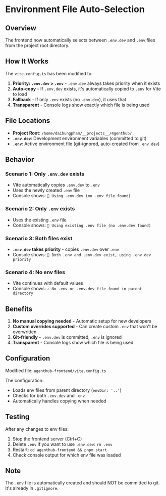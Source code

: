 # Environment File Auto-Selection

## Overview
The frontend now automatically selects between `.env.dev` and `.env` files from the project root directory.

## How It Works

The `vite.config.ts` has been modified to:

1. **Priority: `.env.dev` > `.env`** - `.env.dev` always takes priority when it exists
2. **Auto-copy** - If `.env.dev` exists, it's automatically copied to `.env` for Vite to load
3. **Fallback** - If only `.env` exists (no `.env.dev`), it uses that
4. **Transparent** - Console logs show exactly which file is being used

## File Locations
- **Project Root**: `/home/daihungpham/__projects__/4genthub/`
- **`.env.dev`**: Development environment variables (committed to git)
- **`.env`**: Active environment file (git-ignored, auto-created from `.env.dev`)

## Behavior

### Scenario 1: Only `.env.dev` exists
- Vite automatically copies `.env.dev` to `.env`
- Uses the newly created `.env` file
- Console shows: `📁 Using .env.dev (no .env file found)`

### Scenario 2: Only `.env` exists
- Uses the existing `.env` file
- Console shows: `📁 Using existing .env file (no .env.dev found)`

### Scenario 3: Both files exist
- **`.env.dev` takes priority** - copies `.env.dev` over `.env`
- Console shows: `📁 Both .env and .env.dev exist, using .env.dev priority`

### Scenario 4: No env files
- Vite continues with default values
- Console shows: `⚠️ No .env or .env.dev file found in parent directory`

## Benefits
1. **No manual copying needed** - Automatic setup for new developers
2. **Custom overrides supported** - Can create custom `.env` that won't be overwritten
3. **Git-friendly** - `.env.dev` is committed, `.env` is ignored
4. **Transparent** - Console logs show which file is being used

## Configuration
Modified file: `agenthub-frontend/vite.config.ts`

The configuration:
- Loads env files from parent directory (`envDir: '..'`)
- Checks for both `.env.dev` and `.env`
- Automatically handles copying when needed

## Testing
After any changes to env files:
1. Stop the frontend server (Ctrl+C)
2. Delete `.env` if you want to use `.env.dev`: `rm .env`
3. Restart: `cd agenthub-frontend && pnpm start`
4. Check console output for which env file was loaded

## Note
The `.env` file is automatically created and should NOT be committed to git. It's already in `.gitignore`.